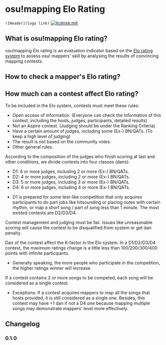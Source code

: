 # osu!mapping Elo Rating
`![Header](logo link)`
[![license:mit](https://img.shields.io/badge/license-mit-blue.svg)](https://opensource.org/licenses/MIT)

## What is osu!mapping Elo rating?

osu!mapping Elo rating is an evaluation indicator based on the [Elo rating system](https://en.wikipedia.org/wiki/Elo_rating_system) to assess osu! mappers' skill by analysing the results of convincing mapping contests.

## How to check a mapper's Elo rating?

## How much can a contest affect Elo rating?

To be included in the Elo system, contests must meet these rules:
* Open access of information. (Everyone can check the information of this contest, including the hosts, judges, participants, detailed results)
* Not an Aspire contest. (Judging should be under the Ranking Criteria)
* Have a certain amount of judges, including some (Ex-) BN/QATs. (To keep a high level of judging)
* The result is not based on the community votes.
* Other general rules.

According to the composition of the judges who finish scoring at last and other conditions, we divide contests into four classes (dans):
- D1: 4 or more judges, including 2 or more (Ex-) BN/QATs. 
- D2: 4 or more judges, including 2 or more (Ex-) BN/QATs.
- D3: 5 or more judges, including 3 or more (Ex-) BN/QATs.
- D4: 6 or more judges, including 4 or more (Ex-) BN/QATs.

* D1 is prepared for some test-like competition that only acquires participants to do part jobs like hitsounding or placing notes with certain rhythm, or map a short song / part of song less than 1 minute. The most existed contests are D2/D3/D4.

Contest management and judging must be fair. Issues like unreasonable scoring will cause the contest to be disqualified from system or get dan penalty.

Dan of the contest affect the K-factor in the Elo system. In a D1/D2/D3/D4 contest, the maximum ratings change is a little less than 100/200/300/400 points with infinite participants.
- Generally speaking, the more people who participate in the competition, the higher ratings winner will increase.

If a contest contains 2 or more songs to be competed, each song will be considered as a single contest.
- Exceptions: If a contest acquires mappers to map all the songs that hosts provided, it is still considered as a single one. Besides, this contest may have +1 dan if not a D4 one because mapping multiple songs may demonstrate mappers' level more effectively.

## Changelog

### 0.1.0
